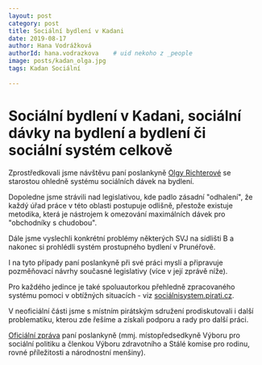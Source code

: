 ```yaml
---
layout: post
category: post
title: Sociální bydlení v Kadani  
date: 2019-08-17
author: Hana Vodrážková
authorId: hana.vodrazkova    # uid nekoho z _people
image: posts/kadan_olga.jpg
tags: Kadan Sociální
  
---
```


# Sociální bydlení v Kadani, sociální dávky na bydlení a bydlení či sociální systém celkově 

Zprostředkovali jsme návštěvu paní poslankyně [Olgy Richterové](http://www.olgarichterova.cz/) se starostou ohledně systému sociálních dávek na bydlení.

Dopoledne jsme strávili nad legislativou, kde padlo zásadní "odhalení", že každý úřad práce v této oblasti postupuje odlišně, 
přestože existuje metodika, která je nástrojem k omezování maximálních dávek pro "obchodníky s chudobou".

Dále jsme vyslechli konkrétní problémy některých SVJ na sídlišti B a nakonec si prohlédli systém prostupného bydlení v Prunéřově. 

I na tyto případy paní poslankyně při své práci myslí a připravuje pozměňovací návrhy současné legislativy (více v její zprávě níže).

Pro každého jedince je také spoluautorkou přehledně zpracovaného systému pomoci v obtížných situacích - viz [sociálnisystem.pirati.cz](https://socialnisystem.pirati.cz/). 

V neoficiální části jsme s místním pirátským sdružení prodiskutovali i další problematiku, kterou zde řešíme a získali podporu a rady pro další práci.

[Oficiální zpráva](https://www.pirati.cz/tiskove-zpravy/olga-richterova-v-kadani.html) paní poslankyně (mmj. místopředsedkyně Výboru pro sociální politiku a členkou Výboru zdravotního a Stálé komise pro rodinu, rovné příležitosti a národnostní menšiny).
